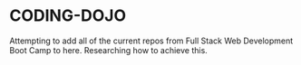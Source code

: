 # CODING-DOJO
Attempting to add all of the current repos from Full Stack Web Development Boot Camp to here.  Researching how to achieve this.
